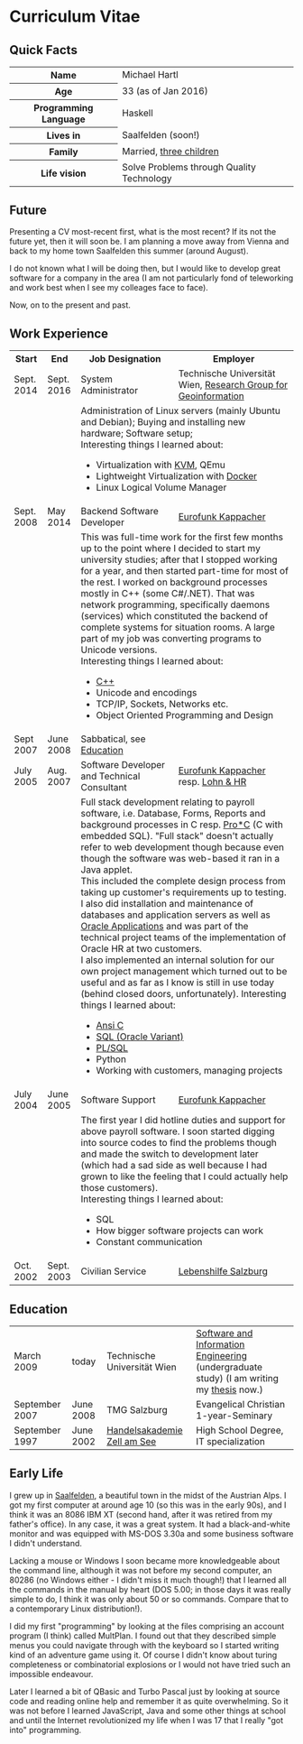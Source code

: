 Curriculum Vitae
================

Quick Facts
-----------
<table id="quickfacts">
<tr><th>Name</th><td>Michael Hartl</td></tr>
<tr><th>Age</th><td>33 (as of Jan 2016)</td></tr>
<tr><th>Programming Language</th><td>Haskell</td></tr>
<tr><th>Lives in</th><td>Saalfelden (soon!)</td></tr>
<tr><th>Family</th><td>Married, <a href="/page/about">three children</a></td></tr>
<tr><th>Life vision</th><td>Solve Problems through Quality Technology</td></tr>
</table>


Future
------
Presenting a CV most-recent first, what is the most recent? If its not the future yet, then it will soon be. I am planning a move away from Vienna and back to my home town Saalfelden this summer (around August).

I do not known what I will be doing then, but I would like to develop great software for a company in the area (I am not particularly fond of teleworking and work best when I see my colleages face to face).

Now, on to the present and past.

Work Experience
---------------
<table>
<tr>
	<th>Start</th>
	<th>End</th>
	<th>Job Designation</th>
	<th>Employer</th>
</tr>
<tr>
	<td class="cvdate">Sept. 2014</td>
	<td class="cvdate">Sept. 2016</td>
	<td>System Administrator</td>
	<td>Technische Universität Wien, <a href="http://www.geoinfo.tuwien.ac.at/">Research Group for Geoinformation</a></td>
</tr>
<tr><td></td><td></td><td colspan="2" class="cvjobdesc">
		Administration of Linux servers (mainly Ubuntu and Debian); 
		Buying and installing new hardware; Software setup;<br>
		Interesting things I learned about:
		<ul>
			<li>Virtualization with <a href="http://www.linux-kvm.org">KVM</a>, QEmu
			<li>Lightweight Virtualization with <a href="http://www.docker.com">Docker</a>
			<li>Linux Logical Volume Manager
		</ul>
</td></tr>
<tr>
	<td class="cvdate">Sept. 2008</td>
	<td class="cvdate">May 2014</td>
	<td class="cvjob">Backend Software Developer</td><td><a href="http://www.eurofunk.com">Eurofunk Kappacher</a></td>
</tr>
<tr><td></td><td></td><td colspan="2" class="cvjobdesc">
	This was full-time work for the first few months up to the point where I decided to start my university studies; after that I stopped working for a year, and then started part-time for most of the rest.
	I worked on background processes mostly in C++ (some C#/.NET). That was network programming, specifically daemons (services) which constituted the backend of complete systems for situation rooms. A large part of my job was converting programs to Unicode versions.<br>
	Interesting things I learned about:
	<ul>
		<li><a href="/page/techs#cpp">C++</a>
		<li>Unicode and encodings
		<li>TCP/IP, Sockets, Networks etc.
		<li>Object Oriented Programming and Design
	</ul>
</td></tr>

<tr>
	<td class="cvdate">Sept 2007</td>
	<td class="cvdate">June 2008</td>
	<td class="cvjob">Sabbatical, see <a href="#education">Education</td>
	<td></td>
	</tr>
<tr>
	<td class="cvdate">July 2005</td>
	<td class="cvdate">Aug. 2007</td>
	<td class="cvjob">Software Developer and Technical Consultant</td>
	<td><a href="http://www.eurofunk.com/">Eurofunk Kappacher</a> resp. <a href="http://www.lohn.at">Lohn & HR</a></td>
	</tr>
<tr><td></td><td></td><td colspan="2" class="cvjobdesc">
	Full stack development relating to payroll software, i.e. Database, Forms, Reports and background processes in C resp. <a href="https://en.wikipedia.org/wiki/Pro*C">Pro*C</a> (C with embedded SQL). "Full stack" doesn't actually refer to web development though because even though the software was web-based it ran in a Java applet.
	<br>This included the complete design process from taking up customer's requirements up to testing. I also did installation and maintenance of databases and application servers as well as <a href="http://www.oracle.com/us/products/applications/ebusiness/overview/index.html">Oracle Applications</a> and was part of the technical project teams of the implementation of Oracle HR at two customers.<br>
	I also implemented an internal solution for our own project management which turned out to be useful and as far as I know is still in use today (behind closed doors, unfortunately).
	Interesting things I learned about:
	<ul>
		<li><a href="/page/techs#c">Ansi C
		<li>SQL (Oracle Variant)
		<li><a href="https://en.wikipedia.org/wiki/PL/SQL">PL/SQL</a>
		<li>Python
		<li>Working with customers, managing projects
	</ul>
</td></tr>
<tr>
	<td class="cvdate">July 2004</td>
	<td class="cvdate">June 2005</td>
	<td class="cvjob">Software Support</td>
	<td><a href="http://www.eurofunk.com/">Eurofunk Kappacher</a></td>		
	</tr>
<tr><td></td><td></td><td colspan="2" class="cvjobdesc">
	The first year I did hotline duties and support for above payroll software. I soon started digging into source codes to find the problems though and made the switch to development later (which had a sad side as well because I had grown to like the feeling that I could actually help those customers).<br>
	Interesting things I learned about:
	<ul>
		<li>SQL
		<li>How bigger software projects can work
		<li>Constant communication
	</ul
</td></tr>
<tr>
	<td class="cvdate">Oct. 2002</td>
	<td class="cvdate">Sept. 2003</td>
	<td class="cvjob">Civilian Service</td>
	<td><a href="http://www.lebenshilfe.at/">Lebenshilfe Salzburg</a></td>		
</tr>
</table>



## <a name="education"></a>Education

<table>
	<tr>
		<td class="cvdate">March 2009</td>
		<td>today</td>
		<td>Technische Universität Wien</td>
		<td><a href="http://www.informatik.tuwien.ac.at/studium/angebot/bachelor/software-and-information-engineering">Software and Information Engineering</a> (undergraduate study) (I am writing my <a href="/page/thesis">thesis</a> now.)</td>
	</tr>
	<tr>
		<td class="cvdate">September 2007</td>
		<td class="cvdate">June 2008</td>
		<td>TMG Salzburg</td>
		<td>Evangelical Christian 1-year-Seminary</td>
	</tr>
	<tr>
		<td class="cvdate">September 1997</td>
		<td class="cvdate">June 2002</td>
		<td><a href="http://www.hakzell.at">Handelsakademie Zell am See</a></td>
		<td>High School Degree, IT specialization</td>
	</tr>
</table>


Early Life
----------

I grew up in [Saalfelden](https://en.wikipedia.org/wiki/Saalfelden), a beautiful town in the midst of the Austrian Alps. I got my first computer at around age 10 (so this was in the early 90s), and I think it was an 8086 IBM XT (second hand, after it was retired from my father's office). In any case, it was a great system. It had a black-and-white monitor and was equipped with MS-DOS 3.30a and some business software I didn't understand.

Lacking a mouse or Windows I soon became more knowledgeable about the command line, although it was not before my second computer, an 80286 (no Windows either - I didn't miss it much though!) that I learned all the commands in the manual by heart (DOS 5.00; in those days it was really simple to do, I think it was only about 50 or so commands. Compare that to a contemporary Linux distribution!).

I did my first "programming" by looking at the files comprising an account program (I think) called MultPlan. I found out that they described simple menus you could navigate through with the keyboard so I started writing kind of an adventure game using it. Of course I didn't know about turing completeness or combinatorial explosions or I would not have tried such an impossible endeavour.

Later I learned a bit of QBasic and Turbo Pascal just by looking at source code and reading online help and remember it as quite overwhelming. So it was not before I learned JavaScript, Java and some other things at school and until the Internet revolutionized my life when I was 17 that I really "got into" programming.
